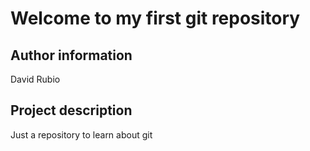 
# Welcome to my first git repository

## Author information
David Rubio

## Project description
Just a repository to learn about git

